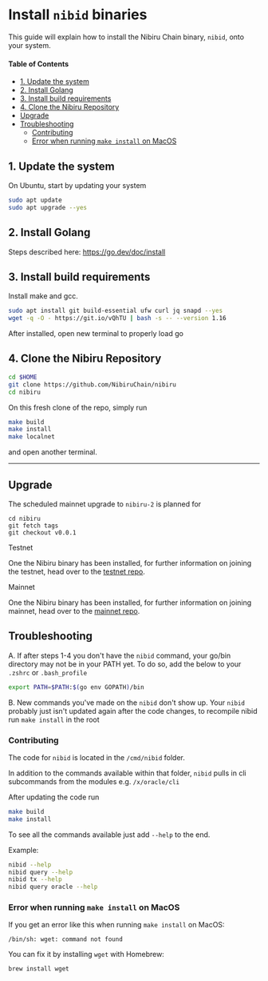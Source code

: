 # Install `nibid` binaries <!-- omit in toc -->

This guide will explain how to install the Nibiru Chain binary, `nibid`, onto your system.

#### Table of Contents

- [1. Update the system](#1-update-the-system)
- [2. Install Golang](#2-install-golang)
- [3. Install build requirements](#3-install-build-requirements)
- [4. Clone the Nibiru Repository](#4-clone-the-nibiru-repository)
- [Upgrade](#upgrade)
- [Troubleshooting](#troubleshooting)
  - [Contributing](#contributing)
  - [Error when running `make install` on MacOS](#error-when-running-make-install-on-macos)

## 1. Update the system

On Ubuntu, start by updating your system

```bash
sudo apt update
sudo apt upgrade --yes
```

## 2. Install Golang

Steps described here: https://go.dev/doc/install

## 3. Install build requirements

Install make and gcc.

```bash
sudo apt install git build-essential ufw curl jq snapd --yes
wget -q -O - https://git.io/vQhTU | bash -s -- --version 1.16
```

After installed, open new terminal to properly load go

## 4. Clone the Nibiru Repository

```sh
cd $HOME
git clone https://github.com/NibiruChain/nibiru
cd nibiru
```

On this fresh clone of the repo, simply run

```sh
make build
make install
make localnet
```

and open another terminal.

---

## Upgrade

The scheduled mainnet upgrade to `nibiru-2` is planned for

```
cd nibiru
git fetch tags
git checkout v0.0.1
```

Testnet

One the Nibiru binary has been installed, for further information on joining the testnet, head over to the [testnet repo](https://github.com/NibiruChain/Networks/tree/main/Testnet).

Mainnet

One the Nibiru binary has been installed, for further information on joining mainnet, head over to the [mainnet repo](https://github.com/NibiruChain/Networks/tree/main/Mainnet).

## Troubleshooting

A. If after steps 1-4 you don't have the `nibid` command, your go/bin directory may not be in your PATH yet. To do so, add the below to your `.zshrc` or `.bash_profile`

```bash
export PATH=$PATH:$(go env GOPATH)/bin
```

B. New commands you've made on the `nibid` don't show up. Your `nibid` probably just isn't updated again after the code changes, to recompile nibid run `make install` in the root

### Contributing

The code for `nibid` is located in the `/cmd/nibid` folder.

In addition to the commands available within that folder, `nibid` pulls in cli subcommands from the modules e.g. `/x/oracle/cli`

After updating the code run

```bash
make build
make install
```

To see all the commands available just add `--help` to the end.

Example:

```bash
nibid --help
nibid query --help
nibid tx --help
nibid query oracle --help
```

### Error when running `make install` on MacOS

If you get an error like this when running `make install` on MacOS:

```
/bin/sh: wget: command not found
```

You can fix it by installing `wget` with Homebrew:

```
brew install wget
```
